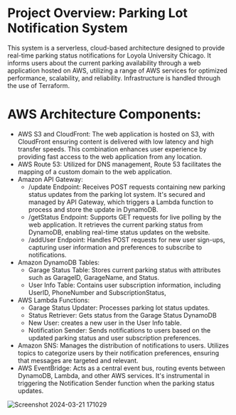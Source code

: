 # Project Overview: Parking Lot Notification System

This system is a serverless, cloud-based architecture designed to provide real-time parking status notifications for Loyola University Chicago. It informs users about the current parking availability through a web application hosted on AWS, utilizing a range of AWS services for optimized performance, scalability, and reliability. Infrastructure is handled through the use of Terraform.

# AWS Architecture Components:

- AWS S3 and CloudFront: The web application is hosted on S3, with CloudFront ensuring content is delivered with low latency and high transfer speeds. This combination enhances user experience by providing fast access to the web application from any location.
- AWS Route 53: Utilized for DNS management, Route 53 facilitates the mapping of a custom domain to the web application.
- Amazon API Gateway:
  - /update Endpoint: Receives POST requests containing new parking status updates from the parking lot system. It's secured and managed by API Gateway, which triggers a Lambda function to process and store the update in DynamoDB.
  - /getStatus Endpoint: Supports GET requests for live polling by the web application. It retrieves the current parking status from DynamoDB, enabling real-time status updates on the website.
  - /addUser Endpoint: Handles POST requests for new user sign-ups, capturing user information and preferences to subscribe to notifications.
- Amazon DynamoDB Tables:
  - Garage Status Table: Stores current parking status with attributes such as GarageID, GarageName, and Status.
  - User Info Table: Contains user subscription information, including UserID, PhoneNumber and SubscriptionStatus,
- AWS Lambda Functions:
  - Garage Status Updater: Processes parking lot status updates.
  - Status Retriever: Gets status from the Garage Status DynamoDB
  - New User: creates a new user in the User Info table.
  - Notification Sender: Sends notifications to users based on the updated parking status and user subscription preferences.
- Amazon SNS: Manages the distribution of notifications to users. Utilizes topics to categorize users by their notification preferences, ensuring that messages are targeted and relevant.
- AWS EventBridge: Acts as a central event bus, routing events between DynamoDB, Lambda, and other AWS services. It's instrumental in triggering the Notification Sender function when the parking status updates.

![Screenshot 2024-03-21 171029](https://github.com/fsiddiqi03/Parking-Status-Website/assets/126859213/6c58dc91-8be7-40ab-ac3b-cd162edad210)
